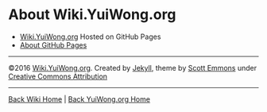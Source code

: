 # About Wiki.YuiWong.org

- [Wiki.YuiWong.org](https://wiki.yuiwong.org) Hosted on GitHub Pages
- [About GitHub Pages](http://wiki.yuiwong.org/clean-theme/2016/09/About-GitHubPages)

---

©2016 [Wiki.YuiWong.org](https://wiki.yuiwong.org).
 Created by [Jekyll](http://jekyllrb.com/),
 theme by [Scott Emmons](https://github.com/scotte/jekyll-clean)
 under [Creative Commons Attribution](http://creativecommons.org/licenses/by/4.0/)

---

[Back Wiki Home](http://wiki.yuiwong.org)
 | [Back YuiWong.org Home](http://yuiwong.org)

